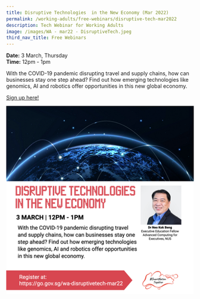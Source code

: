 ```yaml
---
title: Disruptive Technologies  in the New Economy (Mar 2022)
permalink: /working-adults/free-webinars/disruptive-tech-mar2022
description: Tech Webinar for Working Adults
image: /images/WA - mar22 - DisruptiveTech.jpeg
third_nav_title: Free Webinars
---
```

**Date:** 3 March, Thursday
<br> **Time:** 12pm - 1pm

With the COVID-19 pandemic disrupting travel and supply chains, how can businesses stay one step ahead? Find out how emerging technologies like genomics, AI and robotics offer opportunities in this new global economy. 

[Sign up here! ](https://go.gov.sg/wa-disruptivetech-mar22)

![Disruptive Tech Webinar for Working Adults](/images/WA%20-%20mar%20-%20DisruptiveTech.jpeg)